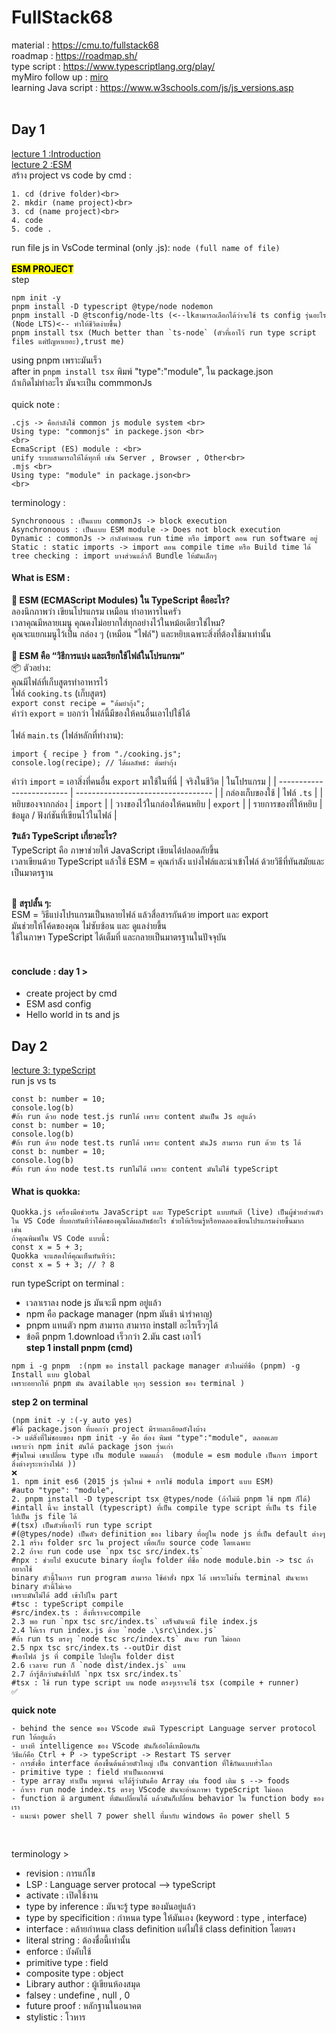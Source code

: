 # FullStack68
material : https://cmu.to/fullstack68<br>
roadmap : https://roadmap.sh/<br>
type script : https://www.typescriptlang.org/play/<br>
myMiro follow up : [miro](https://miro.com/welcomeonboard/NXF3bjFHUm4vbllQN0p3L2k4VU9kS3huckx6Y3BjQnVZbU5oWGNvSWZENmxzZ2MzSlV2bGRDRldoRncyZE0wbC9jOHhFbkFBZWwwOTNwSzdtVnN4UTlWY2tyYXJoK1VpWnhRNWlRM3ZmZm5TeE1XaXlrTkx2OXJBZndyTUJwWFJhWWluRVAxeXRuUUgwWDl3Mk1qRGVRPT0hdjE=?share_link_id=354997128269) <br> 
learning Java script : https://www.w3schools.com/js/js_versions.asp <br>
<br>
## Day 1<br>
[lecture 1 :Introduction](https://fullstack-68.github.io/lectures/src/T01_intro/T01.html#24) <br> 
[lecture 2 :ESM](https://fullstack-68.github.io/lectures/src/T02A_ts_esm/T02A.html#1) <br> 
สร้าง project vs code by cmd : <br> 
```
1. cd (drive folder)<br>
2. mkdir (name project)<br>
3. cd (name project)<br>
4. code
5. code .
```
run file js in VsCode terminal (only .js): `node (full name of file)`<br>
<br>
<mark> **ESM PROJECT** </mark><br>
step
```
npm init -y
pnpm install -D typescript @type/node nodemon
pnpm install -D @tsconfig/node-lts (<--lkสามารถเลือกได้ว่าจะใช้ ts config รุ่นอะไร (Node LTS)<-- ทำให้ชีวิตง่ายขึ้น)
pnpm install tsx (Much better than `ts-node` (ตัวที่เอาไว้ run type script files แต่ปัญหาเยอะ),trust me)
```
using pnpm เพราะมันเร็ว<br>
after in `pnpm install tsx` พิมพ์ "type":"module", ใน package.json<br>
ถ้าเกิดไม่ทำอะไร มันจะเป็น commmonJs<br>
<br>
quick note :<br>
```
.cjs -> คือกำลังใช้ common js module system <br>
Using type: "commonjs" in packege.json <br>
<br>
EcmaScript (ES) module : <br>
unify ระบบสามารถให้ใด้ทุกที่ เช่น Server , Browser , Other<br>
.mjs <br>
Using type: "module" in package.json<br>
<br>
```
terminology :<br>
```
Synchronoous : เป็นแบบ commonJs -> block execution
Asynchronoous : เป็นแบบ ESM module -> Does not block execution
Dynamic : commonJs -> กำลังทำตอน run time หรือ import ตอน run software อยู่
Static : static imports -> import ตอน compile time หรือ Build time ได้
tree checking : import บางส่วนแล้วก็ Bundle ให้มันเล็กๆ
```
#### What is ESM :
**🔧 ESM (ECMAScript Modules) ใน TypeScript คืออะไร?** <br>
ลองนึกภาพว่า เขียนโปรแกรม เหมือน ทำอาหารในครัว <br>
เวลาคุณมีหลายเมนู คุณคงไม่อยากใส่ทุกอย่างไว้ในหม้อเดียวใช่ไหม? <br>
คุณจะแยกเมนูไว้เป็น กล่อง ๆ (เหมือน "ไฟล์") และหยิบเฉพาะสิ่งที่ต้องใช้มาเท่านั้น <br>
<br>
**🧱 ESM คือ “วิธีการแบ่ง และเรียกใช้ไฟล์ในโปรแกรม”** <br>
📦 ตัวอย่าง: <br>
คุณมีไฟล์ที่เก็บสูตรทำอาหารไว้ <br>
ไฟล์ `cooking.ts` (เก็บสูตร) <br>
```export const recipe = "ต้มยำกุ้ง";``` 
<br>
คำว่า `export` = บอกว่า ไฟล์นี้มีของให้คนอื่นเอาไปใช้ได้ <br>
<br>
ไฟล์ `main.ts` (ไฟล์หลักที่ทำงาน):<br>
```
import { recipe } from "./cooking.js";
console.log(recipe); // ได้ผลลัพธ์: ต้มยำกุ้ง
``` 

คำว่า `import` = เอาสิ่งที่คนอื่น `export` มาใช้ในที่นี่
| จริงในชีวิต               | ในโปรแกรม                          |
| ------------------------- | ---------------------------------- |
| กล่องเก็บของใช้           | ไฟล์ `.ts`                         |
| หยิบของจากกล่อง           | `import`                           |
| วางของไว้ในกล่องให้คนหยิบ | `export`                           |
| รายการของที่ให้หยิบ       | ข้อมูล / ฟังก์ชันที่เขียนไว้ในไฟล์ |

**❓แล้ว TypeScript เกี่ยวอะไร?** <br>
TypeScript คือ ภาษาช่วยให้ JavaScript เขียนได้ปลอดภัยขึ้น <br>
เวลาเขียนด้วย TypeScript แล้วใช้ ESM = คุณกำลัง แบ่งไฟล์และนำเข้าไฟล์ ด้วยวิธีที่ทันสมัยและเป็นมาตรฐาน<br>
<br>

**📌 สรุปสั้น ๆ:** <br>
ESM = วิธีแบ่งโปรแกรมเป็นหลายไฟล์ แล้วสื่อสารกันด้วย import และ export<br>
มันช่วยให้โค้ดของคุณ ไม่ซับซ้อน และ ดูแลง่ายขึ้น<br>
ใช้ในภาษา TypeScript ได้เต็มที่ และกลายเป็นมาตรฐานในปัจจุบัน<br>
<br>

#### conclude : day 1 ><br>
  - create project by cmd
  - ESM asd config
  - Hello world in ts and js

## Day 2 <br>
[lecture 3: typeScript](https://fullstack-68.github.io/lectures/src/T02_js_ts/T02.html#1) <br>
run js vs ts
```
const b: number = 10;
console.log(b)
#ถ้า run ด้วย node test.js runได้ เพราะ content มันเป็น Js อยู๋แล้ว
const b: number = 10;
console.log(b)
#ถ้า run ด้วย node test.ts runได้ เพราะ content มันJs สามารถ run ด้วย ts ได้
const b: number = 10;
console.log(b)
#ถ้า run ด้วย node test.ts runไม่ได้ เพราะ content มันไม่ใช้ typeScript 
```
#### What is quokka:
```
Quokka.js เครื่องมือช่วยรัน JavaScript และ TypeScript แบบทันที (live) เป็นผู้ช่วยส่วนตัวใน VS Code ที่บอกทันทีว่าโค้ดของคุณได้ผลลัพธ์อะไร ช่วยให้เรียนรู้หรือทดลองเขียนโปรแกรมง่ายขึ้นมาก
เข่น
ถ้าคุณพิมพ์ใน VS Code แบบนี้:
const x = 5 + 3;
Quokka จะแสดงให้คุณเห็นทันทีว่า:
const x = 5 + 3; // ? 8
```
run typeScript on terminal : <br>
  - เวลาเราลง node js มันจะมี npm อยู่แล้ว <br>
  - npm คือ package manager (npm มันช้า น่ารำคาญ) <br>
  - pnpm แทนตัว npm สามารถ สามารถ install อะไรเร็วๆได้ <br>
  - ข้อดี pnpm 1.download เร็วกว่า 2.มัน cast เอาไว้ <br>
**step 1 install pnpm (cmd)** 
```
npm i -g pnpm  :(npm ขอ install package manager ตัวใหม่ที่ชื่อ (pnpm) -g Install แบบ global 
เพราะอยากให้ pnpm มัน available ทุกๆ session ของ terminal )
```

**step 2 on terminal**
```
(npm init -y :(-y auto yes)
#ได้ package.json ที่บอกว่า project มีรายละเอียดยังไงบ้าง 
-> แต่สิ่งที่ไม่ชอบของ npm init -y คือ ต้อง พิมพ์ "type":"module", ตลอดเลย
เพราะว่า npm init มันได้ package json รุ่นเก่า
#รุ่นใหม่ เขาเปลี่ยน type เป็น module หมดแล้ว  (module = esm module เป็นการ import สิ่งต่างๆระหว่างไฟล์ ))
❌
1. npm init es6 (2015 js รุ่นใหม่ + การใช้ modula import แบบ ESM)
#auto "type": "module",
2. pnpm install -D typescript tsx @types/node (ถ้าไม่มี pnpm ใช้ npm ก็ได้)
#intall นี้จะ install (typescript) ที่เป็น compile type script ที่เป็น ts file ไปเป็น js file ได้
#(tsx) เป็นตัวที่เอาไว้ run type script
#(@types/node) เป็นตัว definition ของ libary ที่อยู๋ใน node js ที่เป็น default ต่างๆ
2.1 สร้าง folder src ใน project เพื่อเก็บ source code โดยเฉพาะ
2.2 ถ้าจะ run code use `npx tsc src/index.ts`
#ืnpx : ช่วยไป exucute binary ที่อยู๋ใน folder ที่ชื่อ node module.bin -> tsc ถ้าอยากใช้
binary ตัวนี้ในการ run program สามารถ ใช้คำสั่ง npx ได้ เพราะไม่งั้น terminal มันจะหา binary ตัวนี้ไม่เจอ
เพราะมันไม่ได้ add เข้าไปใน part 
#tsc : typeScript compile
#src/index.ts : สิ่งที่เราจะcompile
2.3 พอ run `npx tsc src/index.ts` เสร็จมันจะมี file index.js
2.4 ให้เรา run index.js ด้วย `node .\src\index.js`
#ถ้า run ts ตรงๆ `node tsc src/index.ts` มันจะ run ไม่ออก
2.5 npx tsc src/index.ts --outDir dist
#เอาไฟล์ js ที่ compile ไปอยู่ใน folder dist
2.6 เวลาจะ run ก็ `node dist/index.js` แทน
2.7 ถ้ารู้สึกว่ามันช้าไปก็ `npx tsx src/index.ts`
#tsx : ใช้ run type script บน node ตรงๆเราจะใช้ tsx (compile + runner)
✅
```

**quick note**
```
- behind the sence ของ VScode มันมี Typescript Language server protocol run ให้อยู๋แล้ว
- บางที intelligence ของ VScode มันก็เอ๋อได้เหมือนกัน 
วิธีแก้คือ Ctrl + P -> typeScript -> Restart TS server
- การตั้งชื่อ interface ต้องขึ้นต้นด้วยตัวใหญ่ เป็น convantion ที่ใช้กันแบบทั่วโลก
- primitive type : field ทำเป็นเอกพจน์
- type array ทำเป็น พหูพจน์ จะได้รู้ว่ามันคือ Array เช่น food เติม s --> foods
- ถ้าเรา run node index.ts ตรงๆ VScode มันจะอ่านภาษา typeScript ไม่ออก
- function มี argument ที่มันเปลี่ยนได้ แล้วมันก็เปลี่ยน behavior ใน function body ของเรา
- แนะนำ power shell 7 power shell ที่มากับ windows คือ power shell 5
```

<br>

terminology >
- revision : การแก้ไข <br>
- LSP : Language server protocal --> typeScript <br>
- activate : เปิดใช้งาน <br>
- type by inference : มันจะรู้ type ของมันอยู่แล้ว <br>
- type by specificition : กำหนด type ให้มันเอง (keyword : type , interface) <br>
- interface : คล้ายกำหนด class definition แต่ไม่ใช้ class definition โดยตรง <br>
- literal string : ต้องชื่อนี้เท่านั้น <br>
- enforce : บังคับใช้ <br>
- primitive type : field  <br>
- composite type : object <br>
- Library author : ผู้เขียนห้องสมุด <br>
- falsey : undefine , null , 0 <br>
- future proof : หลักฐานในอนาคต <br>
- stylistic : โวหาร <br>
